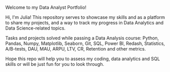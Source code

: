 Welcome to my Data Analyst Portfolio!


Hi, I'm Julia! This repository serves to showcase my skills and as a platform to share my projects, and a way to track my progress in Data Analytics and Data Science-related topics.

Tasks and projects solved while passing a Data Analysis course: Python, Pandas, Numpy, Matplotlib, Seaborn, Git, SQL, Power BI, Redash, Statistics, A/B-tests, DAU, MAU, ARPU, LTV, CR, Retention and other metrics.

Hope this repo will help you to assess my coding, data analytics and SQL skills or will be just fun for you to look through.
